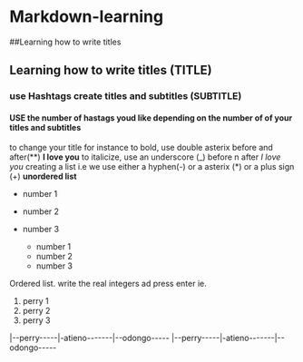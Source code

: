 # Markdown-learning
##Learning how to write titles
## Learning how to write titles (TITLE)
### use Hashtags create titles and subtitles (SUBTITLE)
#### USE the number of hastags youd like depending on the number of of your titles and subtitles

to change your title for instance to bold, use double asterix before and after(**)
**I love you**
to italicize, use an underscore (_) before n after
_I love you_
creating a list i.e we use either a hyphen(-) or a asterix (*) or a plus sign (+)
**unordered list**
- number 1
- number 2
- number 3

  * number 1
  * number 2
  * number 3

Ordered list.
write the real integers ad press enter
ie.
1. perry 1
2. perry 2
3. perry 3
    
|--perry-----|-atieno-------|--odongo-----
|--perry-----|-atieno-------|--odongo-----
